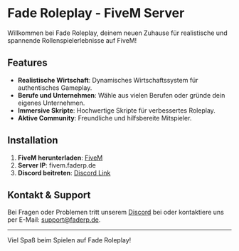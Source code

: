 # Fade Roleplay - FiveM Server

Willkommen bei Fade Roleplay, deinem neuen Zuhause für realistische und spannende Rollenspielerlebnisse auf FiveM!

## Features

- **Realistische Wirtschaft**: Dynamisches Wirtschaftssystem für authentisches Gameplay.
- **Berufe und Unternehmen**: Wähle aus vielen Berufen oder gründe dein eigenes Unternehmen.
- **Immersive Skripte**: Hochwertige Skripte für verbessertes Roleplay.
- **Aktive Community**: Freundliche und hilfsbereite Mitspieler.

## Installation

1. **FiveM herunterladen**: [FiveM](https://fivem.net/)
2. **Server IP**: fivem.faderp.de
3. **Discord beitreten**: [Discord Link](https://discord.gg/fade-roleplay)

## Kontakt & Support

Bei Fragen oder Problemen tritt unserem [Discord](https://discord.gg/fade-roleplay) bei oder kontaktiere uns per E-Mail: support@faderp.de.

---

Viel Spaß beim Spielen auf Fade Roleplay!
